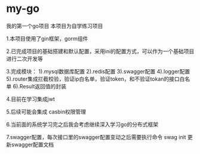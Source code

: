 # my-go
我的第一个go项目 本项目为自学练习项目

1.本项目使用了gin框架，gorm组件

2.已完成项目的基础搭建和默认配置，采用ini的配置方式，可以作为一个基础项目进行二次开发等

3.完成模块：
1).mysql数据库配置
2).redis配置
3).swagger配置
4).logger配置
5).router集成拦截校验，验证ip白名单，验证token，和不验证tokan的接口白名单
6).Result返回值的封装

4.目前在学习集成jwt

5.后续可能会集成 casbin权限管理

6.当前面的系统学习完之后我会考虑继续深入学习go的分布式框架

7.swagger配置，每次接口里的swagger配置变动之后需要执行命令 swag init 更新swagger配置文档
